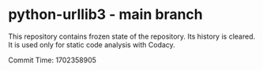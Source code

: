 # python-urllib3 - main branch

This repository contains frozen state of the repository.
Its history is cleared. It is used only for static code
analysis with Codacy.

Commit Time: 1702358905